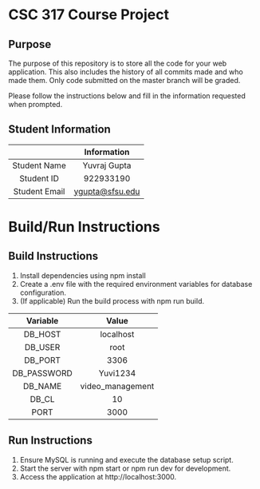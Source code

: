 # CSC 317 Course Project

## Purpose

The purpose of this repository is to store all the code for your web application. This also includes the history of all commits made and who made them. Only code submitted on the master branch will be graded.

Please follow the instructions below and fill in the information requested when prompted.

## Student Information

|               | Information    |
|:-------------:|:--------------:| 
| Student Name  | Yuvraj Gupta   |
| Student ID    | 922933190      |
| Student Email | ygupta@sfsu.edu|



# Build/Run Instructions

## Build Instructions
1. Install dependencies using npm install
2. Create a .env file with the required environment variables for database configuration.
3. (If applicable) Run the build process with npm run build.

|     Variable  |     Value      |
|:-------------:|:--------------:| 
|     DB_HOST   |    localhost   |
|     DB_USER   |      root      |
|     DB_PORT   |      3306      |
|  DB_PASSWORD  |     Yuvi1234   |
|     DB_NAME   |video_management|
|      DB_CL    |       10       |
|      PORT     |      3000      |


## Run Instructions
1. Ensure MySQL is running and execute the database setup script.
2. Start the server with npm start or npm run dev for development.
3. Access the application at http://localhost:3000.
